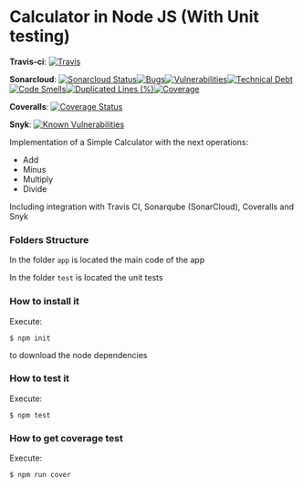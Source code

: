 # Calculator in Node JS (With Unit testing)

__Travis-ci__: [![Travis](https://img.shields.io/travis/diegopm2000/CalculatorNodeJS.svg)]()

__Sonarcloud__: [![Sonarcloud Status](https://sonarcloud.io/api/project_badges/measure?project=com.lapots.breed.judge:judge-rule-engine&metric=alert_status)](https://sonarcloud.io/dashboard?id=CalculatorNodeJS)[![Bugs](https://sonarcloud.io/api/project_badges/measure?project=CalculatorNodeJS&metric=bugs)](https://sonarcloud.io/dashboard?id=CalculatorNodeJS)[![Vulnerabilities](https://sonarcloud.io/api/project_badges/measure?project=CalculatorNodeJS&metric=vulnerabilities)](https://sonarcloud.io/dashboard?id=CalculatorNodeJS)[![Technical Debt](https://sonarcloud.io/api/project_badges/measure?project=CalculatorNodeJS&metric=sqale_index)](https://sonarcloud.io/dashboard?id=CalculatorNodeJS)[![Code Smells](https://sonarcloud.io/api/project_badges/measure?project=CalculatorNodeJS&metric=code_smells)](https://sonarcloud.io/dashboard?id=CalculatorNodeJS)[![Duplicated Lines (%)](https://sonarcloud.io/api/project_badges/measure?project=CalculatorNodeJS&metric=duplicated_lines_density)](https://sonarcloud.io/dashboard?id=CalculatorNodeJS)[![Coverage](https://sonarcloud.io/api/project_badges/measure?project=CalculatorNodeJS&metric=coverage)](https://sonarcloud.io/dashboard?id=CalculatorNodeJS)

__Coveralls__: [![Coverage Status](https://coveralls.io/repos/github/diegopm2000-medium/CalculatorNodeJS/badge.svg?branch=develop)](https://coveralls.io/github/diegopm2000-medium/CalculatorNodeJS?branch=develop)

__Snyk__: [![Known Vulnerabilities](https://snyk.io/test/github/diegopm2000-medium/CalculatorNodeJS/badge.svg?targetFile=package.json)](https://snyk.io/test/github/diegopm2000-medium/CalculatorNodeJS?targetFile=package.json)

Implementation of a Simple Calculator with the next operations:

* Add
* Minus
* Multiply
* Divide

Including integration with Travis CI, Sonarqube (SonarCloud), Coveralls and Snyk

### Folders Structure

In the folder `app` is located the main code of the app

In the folder `test` is located the unit tests

### How to install it

Execute:

```shell
$ npm init
```
to download the node dependencies

### How to test it

Execute:

```shell
$ npm test
```

### How to get coverage test

Execute:

```shell
$ npm run cover
```
